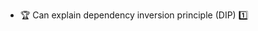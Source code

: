 * <span id="outcome-explain">:trophy: Can explain dependency inversion principle (DIP) :one:</span>
